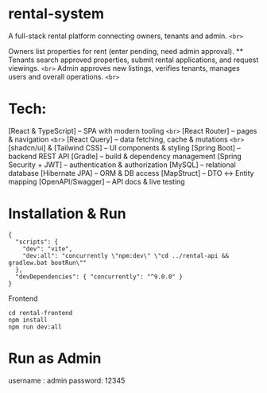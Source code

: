 # rental-system

A full-stack rental platform connecting owners, tenants and admin. `<br>`

Owners list properties for rent (enter pending, need admin approval). **
Tenants search approved properties, submit rental applications, and request viewings. `<br>`
Admin approves new listings, verifies tenants, manages users and overall operations. `<br>`

# Tech:

[React & TypeScript] – SPA with modern tooling `<br>`
[React Router] – pages & navigation `<br>`
[React Query] – data fetching, cache & mutations `<br>`
[shadcn/ui] & [Tailwind CSS] – UI components & styling
[Spring Boot] – backend REST API
[Gradle] – build & dependency management
[Spring Security + JWT] – authentication & authorization
[MySQL] – relational database
[Hibernate JPA] – ORM & DB access
[MapStruct] – DTO ↔ Entity mapping
[OpenAPI/Swagger] – API docs & live testing

# Installation & Run
```
{
  "scripts": {
    "dev": "vite",
    "dev:all": "concurrently \"npm:dev\" \"cd ../rental-api && gradlew.bat bootRun\""
  },
  "devDependencies": { "concurrently": "^9.0.0" }
}
```
Frontend
```
cd rental-frontend
npm install
npm run dev:all
```

# Run as Admin

username : admin
password: 12345



